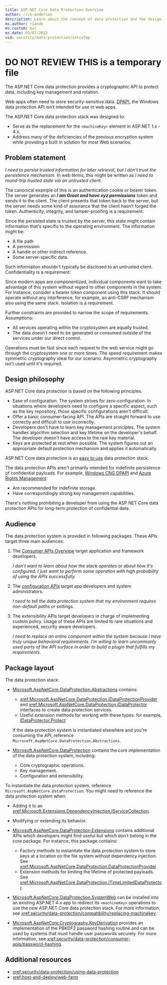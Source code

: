 ```yaml
---
title: ASP.NET Core Data Protection Overview
author: rick-anderson
description: Learn about the concept of data protection and the design principles of the ASP.NET Core Data Protection APIs.
ms.author: riande
ms.custom: mvc
ms.date: 03/07/2022
uid: security/data-protection/introTmp
---
```

# DO NOT REVIEW THIS is a temporary file

The ASP.NET Core data protection provides a cryptographic API to protect data, including key management and rotation.

Web apps often need to store security-sensitive data. [DPAPI](/dotnet/standard/security/how-to-use-data-protection), the Windows data protection API isn't intended for use in web apps.

The ASP.NET Core data protection stack was designed to:

* Serve as the replacement for the `<machineKey>` element in ASP.NET 1.x - 4.x.
* Address many of the deficiencies of the previous encryption system while providing a built in solution for most Web scenarios.

## Problem statement

*I need to persist trusted information for later retrieval, but I don't trust the persistence mechanism.* In web terms, this might be written as *I need to round-trip trusted state via an untrusted client.*

The canonical example of this is an authentication cookie or bearer token. The server generates an ***I am Groot and have xyz permissions*** token and sends it to the client. The client presents that token back to the server, but the server needs some kind of assurance that the client hasn't forged the token. Authenticity, integrity, and tamper-proofing is a requirement.

Since the persisted state is trusted by the server, this state might contain information that's specific to the operating environment. The information might be:

* A file path
* A permission
* A handle or other indirect reference.
* Some server-specific data.

Such information shouldn't typically be disclosed to an untrusted client. Confidentiality is a requirement:

Since modern apps are componentized, individual components want to take advantage of this system without regard to other components in the system. For instance, consider a bearer token component using this stack. It should operate without any interference, for example, an anti-CSRF mechanism also using the same stack. Isolation is a requirement.

Further constraints are provided to narrow the scope of requirements. Assumptions:

* All services operating within the cryptosystem are equally trusted.
* The data doesn't need to be generated or consumed outside of the services under our direct control.

Operations must be fast since each request to the web service might go through the cryptosystem one or more times. The speed requirement makes symmetric cryptography ideal for our scenario. Asymmetric cryptography isn't used until it's required.

## Design philosophy

ASP.NET Core data protection is based on the following principles.

* Ease of configuration. The system strives for zero-configuration. In situations where developers need to configure a specific aspect, such as the key repository, those specific configurations aren't difficult.
* Offer a basic consumer-facing API. The APIs are straight forward to use correctly and difficult to use incorrectly.
* Developers don't have to learn key management principles. The system handles algorithm selection and key lifetime on the developer's behalf. The developer doesn't have access to the raw key material.
* Keys are protected at rest when possible. The system figures out an appropriate default protection mechanism and applies it automatically.

ASP.NET Core data protection is an [easy to use](xref:security/data-protection/using-data-protection) data protection stack.

The data protection APIs aren't primarily intended for indefinite persistence of confidential payloads. For example, [Windows CNG DPAPI](/windows/win32/seccng/cng-dpapi) and [Azure Rights Management](/rights-management/):

* Are recommended for indefinite storage.
* Have correspondingly strong key management capabilities.

There's nothing prohibiting a developer from using the ASP.NET Core data protection APIs for long-term protection of confidential data.

## Audience

The data protection system is provided in following packages. These APIs target three main audiences:

1. The [Consumer APIs Overview](xref:security/data-protection/consumer-apis/overview) target application and framework developers.

   *I don't want to learn about how the stack operates or about how it's configured. I just want to perform some operation with high probability of using the APIs successfully.*

2. The [configuration APIs](xref:security/data-protection/configuration/overview) target app developers and system administrators.

   *I need to tell the data protection system that my environment requires non-default paths or settings.*

3. The extensibility APIs target developers in charge of implementing custom policy. Usage of these APIs are limited to rare situations and experienced, security aware developers.

   *I need to replace an entire component within the system because I have truly unique behavioral requirements. I'm willing to learn uncommonly used parts of the API surface in order to build a plugin that fulfills my requirements.*

## Package layout

The data protection stack:

* [Microsoft.AspNetCore.DataProtection.Abstractions](https://www.nuget.org/packages/Microsoft.AspNetCore.DataProtection.Abstractions/) contains:

  * <xref:Microsoft.AspNetCore.DataProtection.IDataProtectionProvider> and <xref:Microsoft.AspNetCore.DataProtection.IDataProtector> interfaces to create data protection services.
  * Useful extension methods for working with these types. for example, [IDataProtector.Protect](xref:Microsoft.AspNetCore.DataProtection.IDataProtector.Protect%2A)

  If the data protection system is instantiated elsewhere and you're consuming the API, reference `Microsoft.AspNetCore.DataProtection.Abstractions`.

* [Microsoft.AspNetCore.DataProtection](https://www.nuget.org/packages/Microsoft.AspNetCore.DataProtection/) contains the core implementation of the data protection system, including:

  * Core cryptographic operations.
  * Key management.
  * Configuration and extensibility.

 To instantiate the data protection system, reference `Microsoft.AspNetCore.DataProtection`. You might need to reference the data protection system when:

* Adding it to an <xref:Microsoft.Extensions.DependencyInjection.IServiceCollection>.
* Modifying or extending its behavior.

* [Microsoft.AspNetCore.DataProtection.Extensions](https://www.nuget.org/packages/Microsoft.AspNetCore.DataProtection.Extensions/) contains additional APIs which developers might find useful but which don't belong in the core package. For instance, this package contains:

  * Factory methods to instantiate the data protection system to store keys at a location on the file system without dependency injection. See <xref:Microsoft.AspNetCore.DataProtection.DataProtectionProvider>.
  * Extension methods for limiting the lifetime of protected payloads. See <xref:Microsoft.AspNetCore.DataProtection.ITimeLimitedDataProtector>.

* [Microsoft.AspNetCore.DataProtection.SystemWeb](https://www.nuget.org/packages/Microsoft.AspNetCore.DataProtection.SystemWeb/) can be installed into an existing ASP.NET 4.x app to redirect its `<machineKey>` operations to use the new ASP.NET Core data protection stack. For more information, see <xref:security/data-protection/compatibility/replacing-machinekey>.

* [Microsoft.AspNetCore.Cryptography.KeyDerivation](https://www.nuget.org/packages/Microsoft.AspNetCore.Cryptography.KeyDerivation/) provides an implementation of the PBKDF2 password hashing routine and can be used by systems that must handle user passwords securely. For more information, see <xref:security/data-protection/consumer-apis/password-hashing>.

## Additional resources

* <xref:security/data-protection/using-data-protection>
* <xref:host-and-deploy/web-farm>
